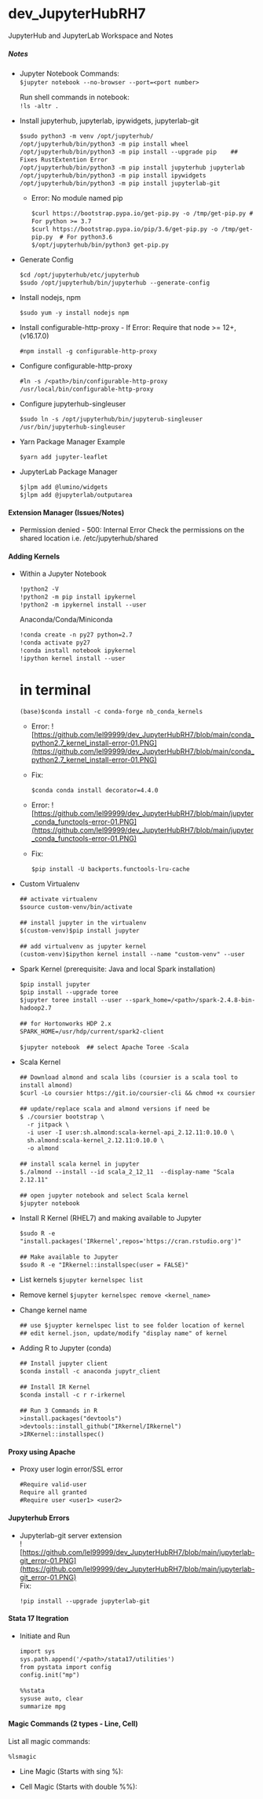 # dev_JupyterHubRH7
JupyterHub and JupyterLab Workspace and Notes

##### Notes
- Jupyter Notebook Commands: <br/>
  `$jupyter notebook --no-browser --port=<port number>` <br/>
  
  Run shell commands in notebook: <br/>
  `!ls -altr .` <br/>

- Install jupyterhub, jupyterlab, ipywidgets, jupyterlab-git <br/>
  ```
  $sudo python3 -m venv /opt/jupyterhub/
  /opt/jupyterhub/bin/python3 -m pip install wheel
  /opt/jupyterhub/bin/python3 -m pip install --upgrade pip    ## Fixes RustExtention Error
  /opt/jupyterhub/bin/python3 -m pip install jupyterhub jupyterlab
  /opt/jupyterhub/bin/python3 -m pip install ipywidgets
  /opt/jupyterhub/bin/python3 -m pip install jupyterlab-git
  ```
  
  - Error:  No module named pip <br/>
    ```
    $curl https://bootstrap.pypa.io/get-pip.py -o /tmp/get-pip.py # For python >= 3.7
    $curl https://bootstrap.pypa.io/pip/3.6/get-pip.py -o /tmp/get-pip.py  # For python3.6
    $/opt/jupyterhub/bin/python3 get-pip.py
    ```
  
  
- Generate Config <br/>
  ```
  $cd /opt/jupyterhub/etc/jupyterhub
  $sudo /opt/jupyterhub/bin/jupyterhub --generate-config
  ```

- Install nodejs, npm <br/>
  ```
  $sudo yum -y install nodejs npm
  ```

- Install configurable-http-proxy - If Error: Require that node >= 12+, (v16.17.0) <br/>
  ```
  #npm install -g configurable-http-proxy
  ```

- Configure configurable-http-proxy <br/>
  ```
  #ln -s /<path>/bin/configurable-http-proxy /usr/local/bin/configurable-http-proxy
  ```
- Configure jupyterhub-singleuser <br/>
  ```
  $sudo ln -s /opt/jupyterhub/bin/jupyterub-singleuser /usr/bin/jupyterhub-singleuser
  ```

- Yarn Package Manager Example
  ```
  $yarn add jupyter-leaflet
  ```

- JupyterLab Package Manager <br/>
  ```
  $jlpm add @lumino/widgets
  $jlpm add @jupyterlab/outputarea
  ```

#### Extension Manager (Issues/Notes)
- Permission denied - 500: Internal Error
  Check the permissions on the shared location i.e. /etc/jupyterhub/shared <br/> 
  
#### Adding Kernels
- Within a Jupyter Notebook
  ```
  !python2 -V
  !python2 -m pip install ipykernel
  !python2 -m ipykernel install --user
  ```
  
  Anaconda/Conda/Miniconda <br/>
  ```
  !conda create -n py27 python=2.7
  !conda activate py27
  !conda install notebook ipykernel
  !ipython kernel install --user
  ```

  # in terminal 
  ```
  (base)$conda install -c conda-forge nb_conda_kernels 
  ```

  - Error:
    ![https://github.com/lel99999/dev_JupyterHubRH7/blob/main/conda_python2.7_kernel_install-error-01.PNG](https://github.com/lel99999/dev_JupyterHubRH7/blob/main/conda_python2.7_kernel_install-error-01.PNG) <br/>
  - Fix: <br/>
    ```
    $conda conda install decorator=4.4.0
    ```

  - Error:
    ![https://github.com/lel99999/dev_JupyterHubRH7/blob/main/jupyter_conda_functools-error-01.PNG](https://github.com/lel99999/dev_JupyterHubRH7/blob/main/jupyter_conda_functools-error-01.PNG) <br/>
  - Fix: <br/>
    ```
    $pip install -U backports.functools-lru-cache
    ```
    
- Custom Virtualenv
  ```
  ## activate virtualenv
  $source custom-venv/bin/activate
  
  ## install jupyter in the virtualenv
  $(custom-venv)$pip install jupyter
  
  ## add virtualvenv as jupyter kernel
  (custom-venv)$ipython kernel install --name "custom-venv" --user
  ```
- Spark Kernel (prerequisite: Java and local Spark installation)
  ```
  $pip install jupyter
  $pip install --upgrade toree
  $jupyter toree install --user --spark_home=/<path>/spark-2.4.8-bin-hadoop2.7
  
  ## for Hortonworks HDP 2.x
  SPARK_HOME=/usr/hdp/current/spark2-client
  
  $jupyter notebook  ## select Apache Toree -Scala
  ```
- Scala Kernel
  ```
  ## Download almond and scala libs (coursier is a scala tool to install almond)
  $curl -Lo coursier https://git.io/coursier-cli && chmod +x coursier
  
  ## update/replace scala and almond versions if need be
  $ ./coursier bootstrap \
    -r jitpack \
    -i user -I user:sh.almond:scala-kernel-api_2.12.11:0.10.0 \
    sh.almond:scala-kernel_2.12.11:0.10.0 \
    -o almond
    
  ## install scala kernel in jupyter
  $./almond --install --id scala_2_12_11  --display-name "Scala 2.12.11"
  
  ## open jupyter notebook and select Scala kernel
  $jupyter notebook
  ```
  
- Install R Kernel (RHEL7) and making available to Jupyter
  ```
  $sudo R -e "install.packages('IRkernel',repos='https://cran.rstudio.org')"
  
  ## Make available to Jupyter
  $sudo R -e "IRkernel::installspec(user = FALSE)"
  ```
  
- List kernels
  `$jupyter kernelspec list` <br/>
  
- Remove kernel
  `$jupyter kernelspec remove <kernel_name>` <br/>

- Change kernel name
  ```
  ## use $juypter kernelspec list to see folder location of kernel
  ## edit kernel.json, update/modify "display name" of kernel
  ```
- Adding R to Jupyter (conda)
  ```
  ## Install jupyter client
  $conda install -c anaconda jupytr_client
  
  ## Install IR Kernel
  $conda install -c r r-irkernel
  
  ## Run 3 Commands in R
  >install.packages("devtools")
  >devtools::install_github("IRkernel/IRkernel")
  >IRKernel::installspec()
  
  ```

#### Proxy using Apache
- Proxy user login error/SSL error
  ```
  #Require valid-user
  Require all granted
  #Require user <user1> <user2>
  ```

#### Jupyterhub Errors
- Jupyterlab-git server extension<br/>
  ![https://github.com/lel99999/dev_JupyterHubRH7/blob/main/jupyterlab-git_error-01.PNG](https://github.com/lel99999/dev_JupyterHubRH7/blob/main/jupyterlab-git_error-01.PNG) <br/>
  Fix: <br/>
  ```
  !pip install --upgrade jupyterlab-git
  ```

#### Stata 17 Itegration
- Initiate and Run <br/>
  ```
  import sys
  sys.path.append('/<path>/stata17/utilities')
  from pystata import config
  config.init("mp")
  
  %%stata
  sysuse auto, clear
  summarize mpg
  ```

#### Magic Commands (2 types - Line, Cell)
List all magic commands: <br/>
```
%lsmagic
```

- Line Magic (Starts with sing %):
  

- Cell Magic (Starts with double %%):
  
